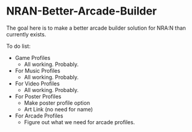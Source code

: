 # NRAN-Better-Arcade-Builder

The goal here is to make a better arcade builder solution for NRA:N than currently exists.

To do list:

- Game Profiles
    - All working. Probably.
- For Music Profiles
    - All working. Probably.
- For Video Profiles
    - All working. Probably.
- For Poster Profiles
    - Make poster profile option
    - Art Link (no need for name)
- For Arcade Profiles
    - Figure out what we need for arcade profiles.
